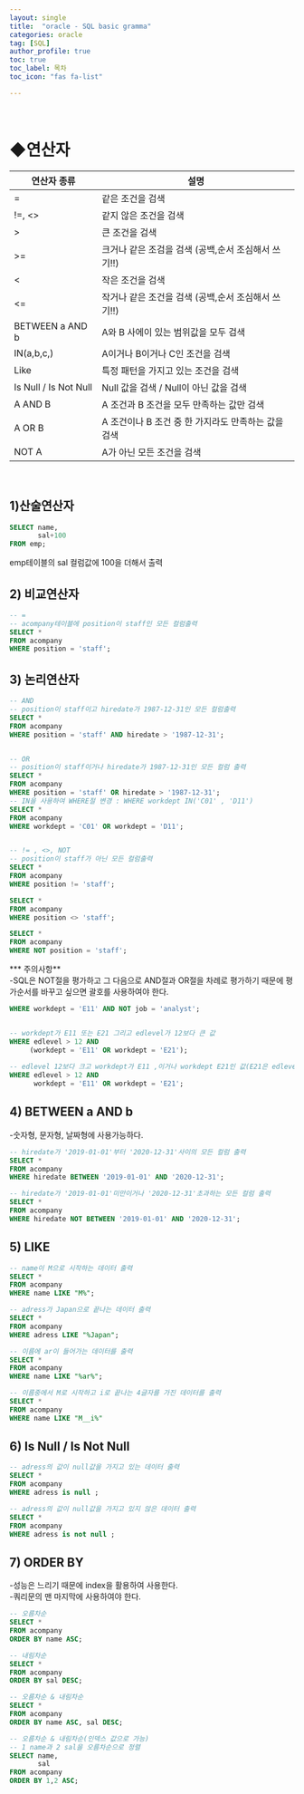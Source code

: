 ```yaml
---
layout: single
title:  "oracle - SQL basic gramma"
categories: oracle
tag: [SQL]
author_profile: true
toc: true
toc_label: 목차
toc_icon: "fas fa-list"

---
```


<br>







# ◆연산자

| **연산자 종류**       | **설명**                                            |
| --------------------- | --------------------------------------------------- |
| =                     | 같은 조건을 검색                                    |
| !=, <>                | 같지 않은 조건을 검색                               |
| >                     | 큰 조건을 검색                                      |
| >=                    | 크거나 같은 조검을 검색 (공백,순서 조심해서 쓰기!!) |
| <                     | 작은 조건을 검색                                    |
| <=                    | 작거나 같은 조건을 검색 (공백,순서 조심해서 쓰기!!) |
| BETWEEN a AND b       | A와 B 사에이 있는 범위값을 모두 검색                |
| IN(a,b,c,)            | A이거나 B이거나 C인 조건을 검색                     |
| Like                  | 특정 패턴을 가지고 있는 조건을 검색                 |
| Is Null / Is Not Null | Null 값을 검색 / Null이 아닌 값을 검색              |
| A AND B               | A 조건과 B 조건을 모두 만족하는 값만 검색           |
| A OR B                | A 조건이나 B 조건 중 한 가지라도 만족하는 값을 검색 |
| NOT A                 | A가 아닌 모든 조건을 검색                           |

<br>





## 1)산술연산자

```sql
SELECT name,
       sal+100
FROM emp;
```

emp테이블의 sal 컬럼값에 100을 더해서 출력



## 2) 비교연산자

```sql
-- =
-- acompany테이블에 position이 staff인 모든 컬럼출력
SELECT *
FROM acompany
WHERE position = 'staff'; 
```



## 3) 논리연산자

```sql
-- AND
-- position이 staff이고 hiredate가 1987-12-31인 모든 컬럼출력
SELECT *
FROM acompany
WHERE position = 'staff' AND hiredate > '1987-12-31';


-- OR
-- position이 staff이거나 hiredate가 1987-12-31인 모든 컬럼 출력
SELECT *
FROM acompany
WHERE position = 'staff' OR hiredate > '1987-12-31';
-- IN을 사용하여 WHERE절 변경 : WHERE workdept IN('C01' , 'D11')
SELECT *
FROM acompany
WHERE workdept = 'C01' OR workdept = 'D11';


-- != , <>, NOT
-- position이 staff가 아닌 모든 컬럼출력
SELECT *
FROM acompany
WHERE position != 'staff';

SELECT *
FROM acompany
WHERE position <> 'staff';

SELECT *
FROM acompany
WHERE NOT position = 'staff';
```



*** 주의사항**<br/>-SQL은 NOT절을 평가하고 그 다음으로 AND절과 OR절을 차례로 평가하기 때문에 평가순서를 바꾸고 싶으면 괄호를 사용하여야 한다.

```sql
WHERE workdept = 'E11' AND NOT job = 'analyst';


-- workdept가 E11 또는 E21 그리고 edlevel가 12보다 큰 값
WHERE edlevel > 12 AND
     (workdept = 'E11' OR workdept = 'E21');
     
-- edlevel 12보다 크고 workdept가 E11 ,이거나 workdept E21인 값(E21은 edlevel의 조건이 없음)
WHERE edlevel > 12 AND
      workdept = 'E11' OR workdept = 'E21';
```





## 4) BETWEEN a AND b

-숫자형, 문자형, 날짜형에 사용가능하다.

```sql
-- hiredate가 '2019-01-01'부터 '2020-12-31'사이의 모든 컬럼 출력
SELECT *
FROM acompany
WHERE hiredate BETWEEN '2019-01-01' AND '2020-12-31';

-- hiredate가 '2019-01-01'미만이거나 '2020-12-31'초과하는 모든 컬럼 출력
SELECT *
FROM acompany
WHERE hiredate NOT BETWEEN '2019-01-01' AND '2020-12-31';
```





## 5) LIKE

```sql
-- name이 M으로 시작하는 데이터 출력
SELECT *
FROM acompany
WHERE name LIKE "M%";

-- adress가 Japan으로 끝나는 데이터 출력
SELECT *
FROM acompany
WHERE adress LIKE "%Japan";

-- 이름에 ar이 들어가는 데이터를 출력
SELECT *
FROM acompany
WHERE name LIKE "%ar%";

-- 이름중에서 M로 시작하고 i로 끝나는 4글자를 가진 데이터를 출력
SELECT * 
FROM acompany
WHERE name LIKE "M__i%"
```





## 6) Is Null / Is Not Null

```sql
-- adress의 값이 null값을 가지고 있는 데이터 출력
SELECT *
FROM acompany
WHERE adress is null ;

-- adress의 값이 null값을 가지고 있지 않은 데이터 출력
SELECT *
FROM acompany
WHERE adress is not null ;
```





## 7) ORDER BY

-성능은 느리기 때문에 index을 활용하여 사용한다.<br/>-쿼리문의 맨 마지막에 사용하여야 한다.

```sql
-- 오름차순
SELECT *
FROM acompany
ORDER BY name ASC;

-- 내림차순
SELECT *
FROM acompany
ORDER BY sal DESC;

-- 오름차순 & 내림차순
SELECT *
FROM acompany
ORDER BY name ASC, sal DESC;

-- 오름차순 & 내림차순(인덱스 값으로 가능)
-- 1 name과 2 sal을 오름차순으로 정렬
SELECT name,
       sal
FROM acompany
ORDER BY 1,2 ASC;
```

